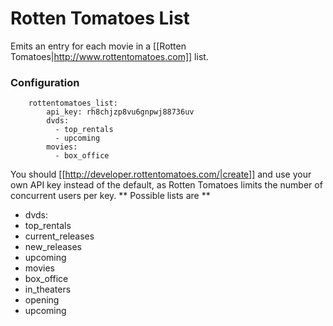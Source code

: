 # Rotten Tomatoes List

Emits an entry for each movie in a [[Rotten Tomatoes|http://www.rottentomatoes.com]] list.

### Configuration

        rottentomatoes_list:
            api_key: rh8chjzp8vu6gnpwj88736uv
            dvds:
              - top_rentals
              - upcoming
            movies:
              - box_office


You should [[http://developer.rottentomatoes.com/|create]] and use your own API key instead of the default, as Rotten Tomatoes limits the number of concurrent users per key.
** Possible lists are **
* dvds:
* top_rentals
* current_releases
* new_releases
* upcoming
* movies
* box_office
* in_theaters
* opening
* upcoming
